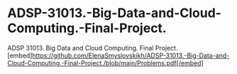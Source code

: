 # ADSP-31013.-Big-Data-and-Cloud-Computing.-Final-Project.
ADSP 31013. Big Data and Cloud Computing. Final Project.
[embed]https://github.com/ElenaSmyslovskikh/ADSP-31013.-Big-Data-and-Cloud-Computing.-Final-Project./blob/main/Problems.pdf[/embed]
